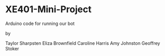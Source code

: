 # XE401-Mini-Project

Arduino code for running our bot

by 

Taylor Sharpsten
Eliza Brownfield
Caroline Harris
Amy Johnston
Geoffrey Stoker
